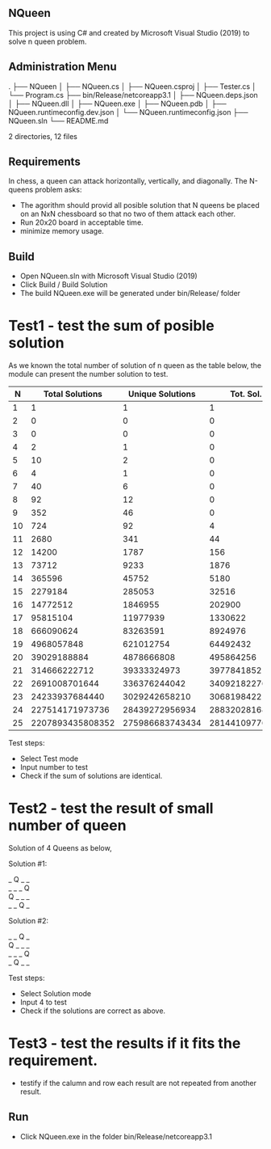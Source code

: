 ## NQueen
This project is using C# and created by Microsoft Visual Studio (2019) to solve n queen problem.
 
## Administration Menu
.
├── NQueen
│   ├── NQueen.cs
│   ├── NQueen.csproj
│   ├── Tester.cs
│   └── Program.cs
├── bin/Release/netcoreapp3.1
│   ├── NQueen.deps.json
│   ├── NQueen.dll
│   ├── NQueen.exe
│   ├── NQueen.pdb
│   ├── NQueen.runtimeconfig.dev.json
│   └── NQueen.runtimeconfig.json
├── NQueen.sln
└── README.md

2 directories, 12 files


## Requirements
In chess, a queen can attack horizontally, vertically, and diagonally. The N-queens problem asks:
- The agorithm should provid all posible solution that N queens be placed on an NxN chessboard so that no two of them attack each other.
- Run 20x20 board in acceptable time.
- minimize memory usage.


## Build
- Open NQueen.sln with Microsoft Visual Studio (2019)
- Click Build / Build Solution
- The build NQueen.exe will be generated under bin/Release/ folder

# Test1 - test the sum of posible solution
As we known the total number of solution of n queen as the table below,
the module can present the number solution to test.

| N  | Total Solutions   | Unique Solutions |   Tot. Sol.   |   Unique Sol.  |
| -- | ----------------- | ---------------- | ------------- | -------------  |
|  1 |                1  |               1  |             1 |             1  |
|  2 |                0  |               0  |             0 |             0  |
|  3 |                0  |               0  |             0 |             0  |
|  4 |                2  |               1  |             0 |             0  |
|  5 |               10  |               2  |             0 |             0  |
|  6 |                4  |               1  |             0 |             0  |
|  7 |               40  |               6  |             0 |             0  |
|  8 |               92  |              12  |             0 |             0  |
|  9 |              352  |              46  |             0 |             0  |
| 10 |              724  |              92  |             4 |             1  |
| 11 |             2680  |             341  |            44 |             6  |
| 12 |            14200  |            1787  |           156 |            22  |
| 13 |            73712  |            9233  |          1876 |           239  |
| 14 |           365596  |           45752  |          5180 |           653  |
| 15 |           2279184 |           285053 |         32516 |          4089  | 
| 16 |          14772512 |          1846955 |        202900 |         25411  | 
| 17 |          95815104 |         11977939 |       1330622 |        166463  | 
| 18 |         666090624 |         83263591 |       8924976 |       1115871  | 
| 19 |        4968057848 |        621012754 |      64492432 |       8062150  | 
| 20 |       39029188884 |       4878666808 |     495864256 |      61984976  | 
| 21 |      314666222712 |      39333324973 |    3977841852 |     497236090  | 
| 22 |     2691008701644 |     336376244042 |   34092182276 |    4261538564  | 
| 23 |    24233937684440 |    3029242658210 |  306819842212 |   38352532487  | 
| 24 |   227514171973736 |   28439272956934 | 2883202816808 |  360400504834  | 
| 25 |  2207893435808352 |  275986683743434 |28144109776812 | 3518014210402  | 


Test steps:
- Select Test mode
- Input number to test
- Check if the sum of solutions are identical.

# Test2 - test the result of small number of queen

Solution of 4 Queens as below,

Solution #1:

_    Q    _    _    
_    _    _    Q    
Q    _    _    _    
_    _    Q    _    


Solution #2:

_    _    Q    _    
Q    _    _    _    
_    _    _    Q    
_    Q    _    _   

Test steps:
- Select Solution mode
- Input 4 to test
- Check if the solutions are correct as above.

# Test3 - test the results if it fits the requirement.
- testify if the calumn and row each result are not repeated from another result.

## Run
- Click NQueen.exe in the folder bin/Release/netcoreapp3.1



